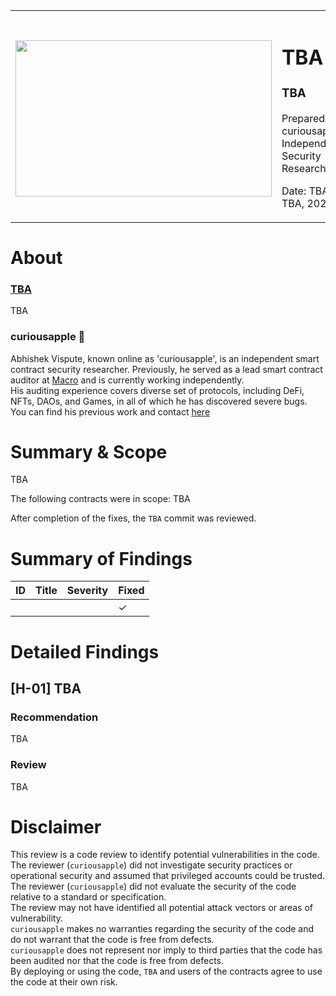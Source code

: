 <!---
copied and edited from https://github.com/zobront/audits/blob/main/template.md
-->

<table>
    <tr><th></th><th></th></tr>
    <tr>
        <td><img src="./logos/TBA.png" width="410" height="250" /></td>
        <td> 
            <h1>TBA</h1>
            <h3>TBA</h3>
            <p>Prepared by: curiousapple, Independent Security Researcher</p>
            <p>Date: TBA to TBA, 2023</p>
        </td>
    </tr>
</table>

# About 

### [TBA](TBA)
TBA

### **curiousapple** 🦇

Abhishek Vispute, known online as 'curiousapple', is an independent smart contract security researcher. 
Previously, he served as a lead smart contract auditor at [Macro](https://0xmacro.com/) and is currently working independently.</br>
His auditing experience covers diverse set of protocols, including DeFi, NFTs, DAOs, and Games, in all of which he has discovered severe bugs. </br>
You can find his previous work and contact [here](https://github.com/abhishekvispute/curiousapple-audits/blob/231caa00d7f0ba8b016b4980b300e6a2fcd93815/README.md) </br>


# Summary & Scope

TBA


The following contracts were in scope:
TBA

After completion of the fixes, the `TBA` commit was reviewed.

# Summary of Findings

| ID     | Title                        | Severity      | Fixed |
| ----------- | ---------------------------- | ------------- | ----- |
|  &nbsp;|  |  |  ✓ |

# Detailed Findings

## [H-01] TBA


### Recommendation
TBA

### Review
TBA


# Disclaimer 

This review is a code review to identify potential vulnerabilities in the code.</br>
The reviewer (`curiousapple`) did not investigate security practices or operational security and assumed that privileged accounts could be trusted.</br> 
The reviewer (`curiousapple`) did not evaluate the security of the code relative to a standard or specification.</br> 
The review may not have identified all potential attack vectors or areas of vulnerability.</br>
`curiousapple` makes no warranties regarding the security of the code and do not warrant that the code is free from defects.</br> 
`curiousapple` does not represent nor imply to third parties that the code has been audited nor that the code is free from defects.</br> 
By deploying or using the code, `TBA` and users of the contracts agree to use the code at their own risk.</br>